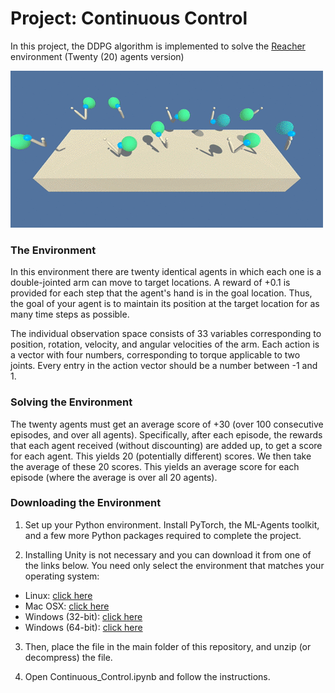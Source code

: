 # Project: Continuous Control 

In this project, the DDPG algorithm is implemented to solve the [Reacher](https://github.com/Unity-Technologies/ml-agents/blob/master/docs/Learning-Environment-Examples.md#reacher) environment (Twenty (20) agents version)

![reacher](reacher.gif "Reacher Environment")

### The Environment

In this environment there are twenty identical agents in which each one is a double-jointed arm can move to target locations. A reward of +0.1 is provided for each step that the agent's hand is in the goal location. Thus, the goal of your agent is to maintain its position at the target location for as many time steps as possible.

The individual observation space consists of 33 variables corresponding to position, rotation, velocity, and angular velocities of the arm. Each action is a vector with four numbers, corresponding to torque applicable to two joints. Every entry in the action vector should be a number between -1 and 1.

### Solving the Environment

The twenty agents must get an average score of +30 (over 100 consecutive episodes, and over all agents). Specifically, after each episode, the rewards that each agent received (without discounting) are added up, to get a score for each agent. This yields 20 (potentially different) scores. We then take the average of these 20 scores. This yields an average score for each episode (where the average is over all 20 agents).

### Downloading the Environment

1. Set up your Python environment. Install PyTorch, the ML-Agents toolkit, and a few more Python packages required to complete the project.

2. Installing Unity is not necessary and you can download it from one of the links below. You need only select the environment that matches your operating system:

* Linux: [click here](https://s3-us-west-1.amazonaws.com/udacity-drlnd/P2/Reacher/Reacher_Linux.zip)
* Mac OSX: [click here](https://s3-us-west-1.amazonaws.com/udacity-drlnd/P2/Reacher/Reacher.app.zip)
* Windows (32-bit): [click here](https://s3-us-west-1.amazonaws.com/udacity-drlnd/P2/Reacher/Reacher_Windows_x86.zip)
* Windows (64-bit): [click here](https://s3-us-west-1.amazonaws.com/udacity-drlnd/P2/Reacher/Reacher_Windows_x86_64.zip)

3. Then, place the file in the main folder of this repository, and unzip (or decompress) the file.

4. Open Continuous_Control.ipynb and follow the instructions.
